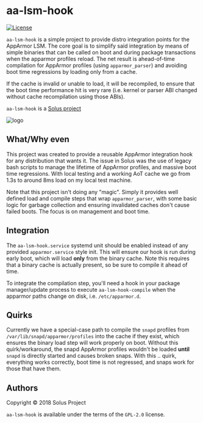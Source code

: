# aa-lsm-hook

[![License](https://img.shields.io/badge/License-GPL%202.0-blue.svg)](https://opensource.org/licenses/GPL-2.0)

`aa-lsm-hook` is a simple project to provide distro integration points for the AppArmor LSM. The core goal is to simplify said integration by means of simple binaries that can be called on boot and during package transactions when the apparmor profiles reload. The net result is ahead-of-time compilation for AppArmor profiles (using `apparmor_parser`) and avoiding boot time regressions by loading only from a cache.

If the cache is invalid or unable to load, it will be recompiled, to ensure that the boot time performance hit is very rare (i.e. kernel or parser ABI changed without cache recompilation using those ABIs).

`aa-lsm-hook` is a [Solus project](https://getsol.us/)

![logo](https://build.getsol.us/logo.png)

## What/Why even

This project was created to provide a reusable AppArmor integration hook for any distribution that wants it. The issue in Solus was the use of legacy bash scripts to
manage the lifetime of AppArmor profiles, and massive boot time regressions. With local testing and a working AoT cache we go from 1.3s to around 8ms load on my local
test machine.

Note that this project isn't doing any "magic". Simply it provides well defined load and compile steps that wrap `apparmor_parser`, with some basic logic for garbage
collection and ensuring invalidated caches don't cause failed boots. The focus is on management and boot time.

## Integration

The `aa-lsm-hook.service` systemd unit should be enabled instead of any provided `apparmor.service` style init. This will ensure our hook is run during early boot,
which will load **only** from the binary cache. Note this requires that a binary cache is actually present, so be sure to compile it ahead of time.

To integrate the compilation step, you'll need a hook in your package manager/update process to execute `aa-lsm-hook-compile` when the apparmor paths change on
disk, i.e. `/etc/apparmor.d`.

## Quirks

Currently we have a special-case path to compile the `snapd` profiles from `/var/lib/snapd/apparmor/profiles` into the cache if they exist, which ensures the binary
load step will work properly on boot. Without this quirk/workaround, the snapd AppArmor profiles wouldn't be loaded **until** `snapd` is directly started and causes
broken snaps. With this .. quirk, everything works correctly, boot time is not regressed, and snaps work for those that have them.

## Authors

Copyright © 2018 Solus Project

`aa-lsm-hook` is available under the terms of the `GPL-2.0` license.
